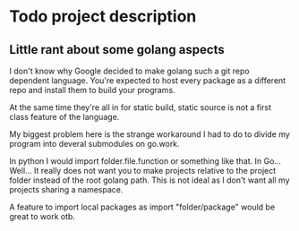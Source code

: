 # Todo project description

## Little rant about some golang aspects

I don't know why Google decided to make golang such a git repo dependent language. You're expected to host every package as a different repo and install them to build your programs.

At the same time they're all in for static build, static source is not a first class feature of the language.

My biggest problem here is the strange workaround I had to do to divide my program into deveral submodules on go.work.

In python I would import folder.file.function or something like that. In Go... Well... It really does not want you to make projects relative to the project folder instead of the root golang path. This is not ideal as I don't want all my projects sharing a namespace.

A feature to import local packages as import "folder/package" would be great to work otb.